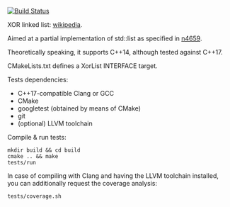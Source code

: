 [![Build Status](https://travis-ci.org/rdbuf/XorList.svg?branch=master)](https://travis-ci.org/rdbuf/XorList)

XOR linked list: [wikipedia](https://en.wikipedia.org/wiki/XOR_linked_list).

Aimed at a partial implementation of std::list as specified in [n4659](http://www.open-std.org/jtc1/sc22/wg21/docs/papers/2017/n4659.pdf).

Theoretically speaking, it supports C++14, although tested against C++17.

CMakeLists.txt defines a XorList INTERFACE target.

Tests dependencies:
- C++17-compatible Clang or GCC
- CMake
- googletest (obtained by means of CMake)
- git
- (optional) LLVM toolchain

Compile & run tests:
```
mkdir build && cd build
cmake .. && make
tests/run
```

In case of compiling with Clang and having the LLVM toolchain installed, you can additionally request the coverage analysis:
```
tests/coverage.sh
```
